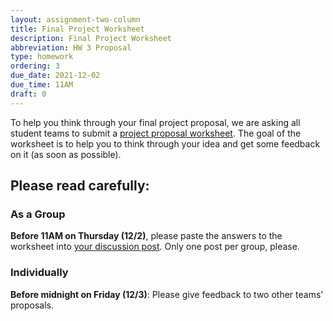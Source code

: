 ```yaml
---
layout: assignment-two-column
title: Final Project Worksheet
description: Final Project Worksheet
abbreviation: HW 3 Proposal
type: homework
ordering: 3
due_date: 2021-12-02
due_time: 11AM
draft: 0
---
```



To help you think through your final project proposal, we are asking all student teams to submit a <a href="https://docs.google.com/document/d/11J8xrZ7Ekv_Yeu3m2zw5NhYQOgzCQ3t8DrgsOlkaBKY/edit#" target="_blank">project proposal worksheet</a>. The goal of the worksheet is to help you to think through your idea and get some feedback on it (as soon as possible).

## Please read carefully:

### As a Group
**Before 11AM on Thursday (12/2)**, please paste the answers to the worksheet into <a href="https://canvas.northwestern.edu/courses/149914/discussion_topics/1033981" target="_blank">your discussion post</a>. Only one post per group, please.

### Individually
**Before midnight on Friday (12/3)**: Please give feedback to two other teams' proposals.